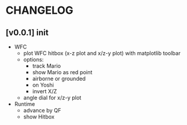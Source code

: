 # CHANGELOG
## \[v0.0.1] init
- WFC
  - plot WFC hitbox (x-z plot and x/z-y plot) with matplotlib toolbar
  - options:
    - track Mario
    - show Mario as red point
    - airborne or grounded
    - on Yoshi
    - invert X/Z
  - angle dial for x/z-y plot
- Runtime
  - advance by QF
  - show Hitbox
